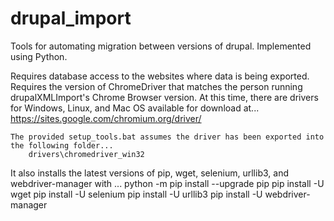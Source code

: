 # drupal_import
Tools for automating migration between versions of drupal. Implemented using Python.

Requires database access to the websites where data is being exported.
Requires the version of ChromeDriver that matches the person running drupalXMLImport's Chrome Browser version.
	At this time, there are drivers for Windows, Linux, and Mac OS available for download at...
	https://sites.google.com/chromium.org/driver/
	
	The provided setup_tools.bat assumes the driver has been exported into the following folder...
		drivers\chromedriver_win32
   
It also installs the latest versions of pip, wget, selenium, urllib3, and webdriver-manager with ...
	python -m pip install --upgrade pip
	pip install -U wget
	pip install -U selenium
	pip install -U urllib3
	pip install -U webdriver-manager

